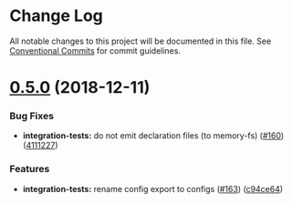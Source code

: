 # Change Log

All notable changes to this project will be documented in this file.
See [Conventional Commits](https://conventionalcommits.org) for commit guidelines.

# [0.5.0](https://github.com/sinnerschrader/feature-hub/compare/v0.4.0...v0.5.0) (2018-12-11)


### Bug Fixes

* **integration-tests:** do not emit declaration files (to memory-fs) ([#160](https://github.com/sinnerschrader/feature-hub/issues/160)) ([4111227](https://github.com/sinnerschrader/feature-hub/commit/4111227))


### Features

* **integration-tests:** rename config export to configs ([#163](https://github.com/sinnerschrader/feature-hub/issues/163)) ([c94ce64](https://github.com/sinnerschrader/feature-hub/commit/c94ce64))
